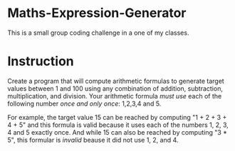 # Maths-Expression-Generator

This is a small group coding challenge in a one of my classes. 

# Instruction 
Create a program that will compute arithmetic formulas to generate target values between 1 and 100 using any combination of addition, subtraction, multiplication, and division. Your arithmetic formula _must use_ each of the following number _once and only once_: 1,2,3,4 and 5.

For example, the target value 15 can be reached by computing "1 + 2 + 3 + 4 + 5" and this formula is valid because it uses each of the numbers 1, 2, 3, 4 and 5 exactly once. And while 15 can also be reached by computing "3 * 5", this formular is _invalid_ beause it did not use 1, 2, and 4. 

